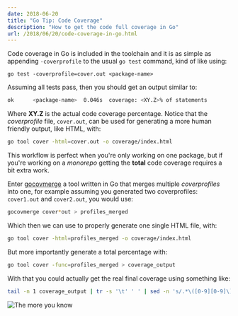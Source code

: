 ```yaml
---
date: 2018-06-20
title: "Go Tip: Code Coverage"
description: "How to get the code full coverage in Go"
url: /2018/06/20/code-coverage-in-go.html
---
```


Code coverage in Go is included in the toolchain and it is as simple as appending `-coverprofile` to the usual `go test` command, kind of like using:

```
go test -coverprofile=cover.out <package-name>
```

Assuming all tests pass, then you should get an output similar to:

```bash
ok  	<package-name>	0.046s	coverage: <XY.Z>% of statements
```

Where **XY.Z** is the actual code coverage percentage. Notice that the _coverprofile_ file, `cover.out`, can be used for generating a more human friendly output, like HTML, with:

```bash
go tool cover -html=cover.out -o coverage/index.html
```

This workflow is perfect when you're only working on one package, but if you're working on a _monorepo_ getting the **total** code coverage requires a bit extra work. 

Enter [gocovmerge](https://github.com/wadey/gocovmerge) a tool written in Go that merges multiple _coverprofiles_ into one, for example assuming you generated two coverprofiles: `cover1.out` and `cover2.out`, you would use:

```bash
gocovmerge cover*out > profiles_merged
```

Which then we can use to properly generate one single HTML file, with:

```bash
go tool cover -html=profiles_merged -o coverage/index.html
```

But more importantly generate a total percentage with:

```bash
go tool cover -func=profiles_merged > coverage_output
```

With that you could actually get the real final coverage using something like:

```bash
tail -n 1 coverage_output | tr -s '\t' ' ' | sed -n 's/.*\([0-9][0-9]\).*/\1/p'
```

![The more you know](https://media.giphy.com/media/83QtfwKWdmSEo/giphy.gif "The more you know")
